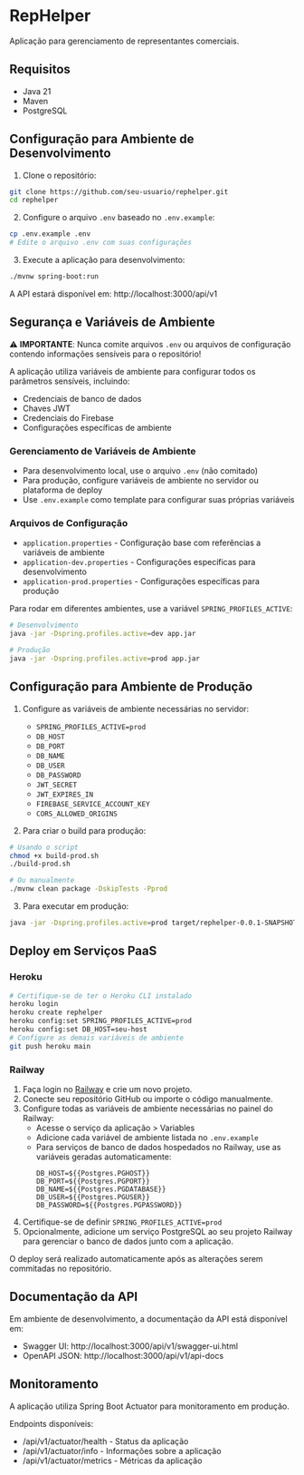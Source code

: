 # RepHelper

Aplicação para gerenciamento de representantes comerciais.

## Requisitos

- Java 21
- Maven
- PostgreSQL

## Configuração para Ambiente de Desenvolvimento

1. Clone o repositório:
```bash
git clone https://github.com/seu-usuario/rephelper.git
cd rephelper
```

2. Configure o arquivo `.env` baseado no `.env.example`:
```bash
cp .env.example .env
# Edite o arquivo .env com suas configurações
```

3. Execute a aplicação para desenvolvimento:
```bash
./mvnw spring-boot:run
```

A API estará disponível em: http://localhost:3000/api/v1

## Segurança e Variáveis de Ambiente

⚠️ **IMPORTANTE**: Nunca comite arquivos `.env` ou arquivos de configuração contendo informações sensíveis para o repositório!

A aplicação utiliza variáveis de ambiente para configurar todos os parâmetros sensíveis, incluindo:
- Credenciais de banco de dados
- Chaves JWT
- Credenciais do Firebase
- Configurações específicas de ambiente

### Gerenciamento de Variáveis de Ambiente

- Para desenvolvimento local, use o arquivo `.env` (não comitado)
- Para produção, configure variáveis de ambiente no servidor ou plataforma de deploy
- Use `.env.example` como template para configurar suas próprias variáveis

### Arquivos de Configuração

- `application.properties` - Configuração base com referências a variáveis de ambiente
- `application-dev.properties` - Configurações específicas para desenvolvimento
- `application-prod.properties` - Configurações específicas para produção

Para rodar em diferentes ambientes, use a variável `SPRING_PROFILES_ACTIVE`:
```bash
# Desenvolvimento
java -jar -Dspring.profiles.active=dev app.jar

# Produção
java -jar -Dspring.profiles.active=prod app.jar
```

## Configuração para Ambiente de Produção

1. Configure as variáveis de ambiente necessárias no servidor:
   - `SPRING_PROFILES_ACTIVE=prod`
   - `DB_HOST`
   - `DB_PORT`
   - `DB_NAME`
   - `DB_USER`
   - `DB_PASSWORD`
   - `JWT_SECRET`
   - `JWT_EXPIRES_IN`
   - `FIREBASE_SERVICE_ACCOUNT_KEY`
   - `CORS_ALLOWED_ORIGINS`

2. Para criar o build para produção:
```bash
# Usando o script
chmod +x build-prod.sh
./build-prod.sh

# Ou manualmente
./mvnw clean package -DskipTests -Pprod
```

3. Para executar em produção:
```bash
java -jar -Dspring.profiles.active=prod target/rephelper-0.0.1-SNAPSHOT.jar
```

## Deploy em Serviços PaaS

### Heroku
```bash
# Certifique-se de ter o Heroku CLI instalado
heroku login
heroku create rephelper
heroku config:set SPRING_PROFILES_ACTIVE=prod
heroku config:set DB_HOST=seu-host
# Configure as demais variáveis de ambiente
git push heroku main
```

### Railway
1. Faça login no [Railway](https://railway.app/) e crie um novo projeto.
2. Conecte seu repositório GitHub ou importe o código manualmente.
3. Configure todas as variáveis de ambiente necessárias no painel do Railway:
   - Acesse o serviço da aplicação > Variables
   - Adicione cada variável de ambiente listada no `.env.example`
   - Para serviços de banco de dados hospedados no Railway, use as variáveis geradas automaticamente:
     ```
     DB_HOST=${{Postgres.PGHOST}}
     DB_PORT=${{Postgres.PGPORT}}
     DB_NAME=${{Postgres.PGDATABASE}}
     DB_USER=${{Postgres.PGUSER}}
     DB_PASSWORD=${{Postgres.PGPASSWORD}}
     ```
4. Certifique-se de definir `SPRING_PROFILES_ACTIVE=prod`
5. Opcionalmente, adicione um serviço PostgreSQL ao seu projeto Railway para gerenciar o banco de dados junto com a aplicação.

O deploy será realizado automaticamente após as alterações serem commitadas no repositório.

## Documentação da API

Em ambiente de desenvolvimento, a documentação da API está disponível em:
- Swagger UI: http://localhost:3000/api/v1/swagger-ui.html
- OpenAPI JSON: http://localhost:3000/api/v1/api-docs

## Monitoramento
A aplicação utiliza Spring Boot Actuator para monitoramento em produção.

Endpoints disponíveis:
- /api/v1/actuator/health - Status da aplicação
- /api/v1/actuator/info - Informações sobre a aplicação
- /api/v1/actuator/metrics - Métricas da aplicação 